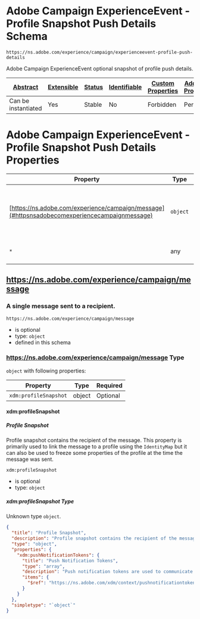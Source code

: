 
# Adobe Campaign ExperienceEvent - Profile Snapshot Push Details Schema

```
https://ns.adobe.com/experience/campaign/experienceevent-profile-push-details
```

Adobe Campaign ExperienceEvent optional snapshot of profile push details.

| [Abstract](../../../../abstract.md) | [Extensible](../../../../extensions.md) | [Status](../../../../status.md) | [Identifiable](../../../../id.md) | [Custom Properties](../../../../extensions.md) | [Additional Properties](../../../../extensions.md) | Defined In |
|-------------------------------------|-----------------------------------------|---------------------------------|-----------------------------------|------------------------------------------------|----------------------------------------------------|------------|
| Can be instantiated | Yes | Stable | No | Forbidden | Permitted | [adobe/experience/campaign/experienceevent-profile-push-details.schema.json](adobe/experience/campaign/experienceevent-profile-push-details.schema.json) |

# Adobe Campaign ExperienceEvent - Profile Snapshot Push Details Properties

| Property | Type | Required | Defined by |
|----------|------|----------|------------|
| [https://ns.adobe.com/experience/campaign/message](#httpsnsadobecomexperiencecampaignmessage) | `object` | Optional | Adobe Campaign ExperienceEvent - Profile Snapshot Push Details (this schema) |
| `*` | any | Additional | this schema *allows* additional properties |

## https://ns.adobe.com/experience/campaign/message
### A single message sent to a recipient.

`https://ns.adobe.com/experience/campaign/message`
* is optional
* type: `object`
* defined in this schema

### https://ns.adobe.com/experience/campaign/message Type


`object` with following properties:


| Property | Type | Required |
|----------|------|----------|
| `xdm:profileSnapshot`| object | Optional |



#### xdm:profileSnapshot
##### Profile Snapshot

Profile snapshot contains the recipient of the message. This property is primarily used to link the message to a profile using the `IdentityMap` but it can also be used to freeze some properties of the profile at the time the message was sent.

`xdm:profileSnapshot`
* is optional
* type: `object`

##### xdm:profileSnapshot Type

Unknown type `object`.

```json
{
  "title": "Profile Snapshot",
  "description": "Profile snapshot contains the recipient of the message. This property is primarily used to link the message to a profile using the `IdentityMap` but it can also be used to freeze some properties of the profile at the time the message was sent.",
  "type": "object",
  "properties": {
    "xdm:pushNotificationTokens": {
      "title": "Push Notification Tokens",
      "type": "array",
      "description": "Push notification tokens are used to communicate with applications that are installed on devices or SaaS application accounts.",
      "items": {
        "$ref": "https://ns.adobe.com/xdm/context/pushnotificationtoken"
      }
    }
  },
  "simpletype": "`object`"
}
```









